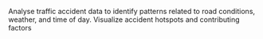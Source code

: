 Analyse traffic accident data to identify patterns related to road conditions, weather, and time of day. Visualize accident hotspots and contributing factors
